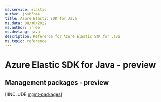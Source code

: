 ```yaml
---
ms.service: elastic
author: joshfree
title: Azure Elastic SDK for Java
ms.data: 08/30/2022
ms.author: jfree
ms.devlang: java
description: Reference for Azure Elastic SDK for Java
ms.topic: reference
---
```

# Azure Elastic SDK for Java - preview

## Management packages - preview
[!INCLUDE [mgmt-packages](elastic-mgmt-index.md)]